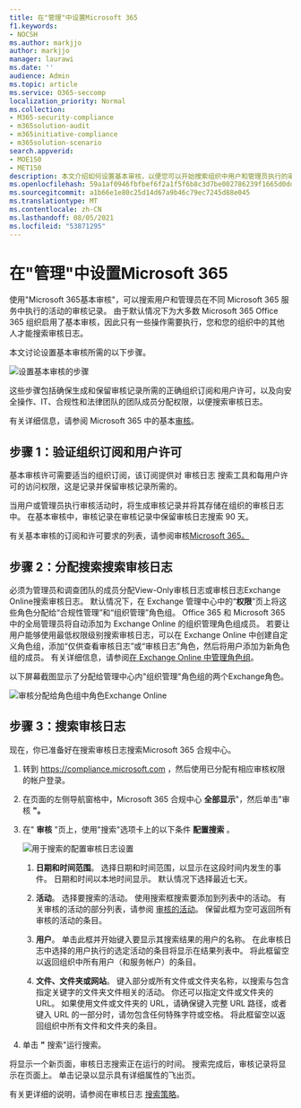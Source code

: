 ```yaml
---
title: 在"管理"中设置Microsoft 365
f1.keywords:
- NOCSH
ms.author: markjjo
author: markjjo
manager: laurawi
ms.date: ''
audience: Admin
ms.topic: article
ms.service: O365-seccomp
localization_priority: Normal
ms.collection:
- M365-security-compliance
- m365solution-audit
- m365initiative-compliance
- m365solution-scenario
search.appverid:
- MOE150
- MET150
description: 本文介绍如何设置基本审核，以便您可以开始搜索组织中用户和管理员执行的审核活动。
ms.openlocfilehash: 59a1af0946fbfbef6f2a1f5f6b8c3d7be002786239f1665d0ddbff09af254d1e
ms.sourcegitcommit: a1b66e1e80c25d14d67a9b46c79ec7245d88e045
ms.translationtype: MT
ms.contentlocale: zh-CN
ms.lasthandoff: 08/05/2021
ms.locfileid: "53871295"
---
```

# <a name="set-up-basic-audit-in-microsoft-365"></a>在"管理"中设置Microsoft 365

使用"Microsoft 365基本审核"，可以搜索用户和管理员在不同 Microsoft 365 服务中执行的活动的审核记录。 由于默认情况下为大多数 Microsoft 365 Office 365 组织启用了基本审核，因此只有一些操作需要执行，您和您的组织中的其他人才能搜索审核日志。

本文讨论设置基本审核所需的以下步骤。

![设置基本审核的步骤](../media/BasicAuditingWorkflow.png)

这些步骤包括确保生成和保留审核记录所需的正确组织订阅和用户许可，以及向安全操作、IT、合规性和法律团队的团队成员分配权限，以便搜索审核日志。

有关详细信息，请参阅 Microsoft 365 中的基本[审核](auditing-solutions-overview.md#basic-audit)。

## <a name="step-1-verify-organization-subscription-and-user-licensing"></a>步骤 1：验证组织订阅和用户许可

基本审核许可需要适当的组织订阅，该订阅提供对 审核日志 搜索工具和每用户许可的访问权限，这是记录并保留审核记录所需的。

当用户或管理员执行审核活动时，将生成审核记录并将其存储在组织的审核日志中。 在基本审核中，审核记录在审核记录中保留审核日志搜索 90 天。

有关基本审核的订阅和许可要求的列表，请参阅审核[Microsoft 365。](auditing-solutions-overview.md#licensing-requirements)

## <a name="step-2-assign-permissions-to-search-the-audit-log"></a>步骤 2：分配搜索搜索审核日志

必须为管理员和调查团队的成员分配View-Only审核日志或审核日志Exchange Online搜索审核日志。 默认情况下，在 Exchange 管理中心中的“**权限**”页上将这些角色分配给“合规性管理”和“组织管理”角色组。 Office 365 和 Microsoft 365 中的全局管理员将自动添加为 Exchange Online 的组织管理角色组成员。 若要让用户能够使用最低权限级别搜索审核日志，可以在 Exchange Online 中创建自定义角色组，添加“仅供查看审核日志”或“审核日志”角色，然后将用户添加为新角色组的成员。 有关详细信息，请参阅[在 Exchange Online 中管理角色组](/Exchange/permissions-exo/role-groups)。

以下屏幕截图显示了分配给管理中心内"组织管理"角色组的两个Exchange角色。

![审核分配给角色组中角色Exchange Online](../media/EACAuditRoles.png)

## <a name="step-3-search-the-audit-log"></a>步骤 3：搜索审核日志

现在，你已准备好在搜索审核日志搜索Microsoft 365 合规中心。

1. 转到 <https://compliance.microsoft.com> ，然后使用已分配有相应审核权限的帐户登录。

2. 在页面的左侧导航窗格中，Microsoft 365 合规中心 **全部显示**"，然后单击"审核 **"。**

3. 在" **审核** "页上，使用"搜索"选项卡上的以下条件 **配置搜索** 。 

   ![用于搜索的配置审核日志设置](../media/AuditLogSearchToolMCCCallouts.png)

   1. **日期和时间范围**。 选择日期和时间范围，以显示在这段时间内发生的事件。 日期和时间以本地时间显示。 默认情况下选择最近七天。
  
   2. **活动**。 选择要搜索的活动。 使用搜索框搜索要添加到列表中的活动。 有关审核的活动的部分列表，请参阅 [审核的活动](search-the-audit-log-in-security-and-compliance.md#audited-activities)。 保留此框为空可返回所有审核的活动的条目。
  
   3. **用户**。  单击此框并开始键入要显示其搜索结果的用户的名称。 在此审核日志中选择的用户执行的选定活动的条目将显示在结果列表中。 将此框留空以返回组织中所有用户（和服务帐户）的条目。
  
   4. **文件、文件夹或网站**。 键入部分或所有文件或文件夹名称，以搜索与包含指定关键字的文件夹文件相关的活动。 你还可以指定文件或文件夹的 URL。 如果使用文件或文件夹的 URL，请确保键入完整 URL 路径，或者键入 URL 的一部分时，请勿包含任何特殊字符或空格。 将此框留空以返回组织中所有文件和文件夹的条目。

4. 单击 **"** 搜索"运行搜索。

将显示一个新页面，审核日志搜索正在运行的时间。 搜索完成后，审核记录将显示在页面上。 单击记录以显示具有详细属性的飞出页。

有关更详细的说明，请参阅在审核日志 [搜索策略](search-the-audit-log-in-security-and-compliance.md)。
